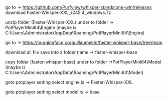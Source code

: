 go to  ->  https://github.com/Purfview/whisper-standalone-win/releases 
download 
Faster-Whisper-XXL_r245.4_windows.7z 

unzip folder (Faster-Whisper-XXL) under to folder  -> PotPlayerMini64\Engine
(maybe is C:\Users\Administrator\AppData\Roaming\PotPlayerMini64\Engine)

go to  ->  https://huggingface.co/guillaumekln/faster-whisper-base/tree/main

download all file save into a folder name -> faster-whisper-base

copy folder (faster-whisper-base) under to folder ->PotPlayerMini64\Model
(maybe is C:\Users\Administrator\AppData\Roaming\PotPlayerMini64\Model)

goto potplayer setting select engine is ->  Faster-Whisper-XXL

goto potplayer setting select model is ->  base
